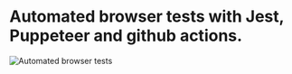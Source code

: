 # Automated browser tests with Jest, Puppeteer and github actions.

![Automated browser tests](https://github.com/juliankrispel/jest-puppeteer-github-action-tests/workflows/Automated%20browser%20tests/badge.svg)

